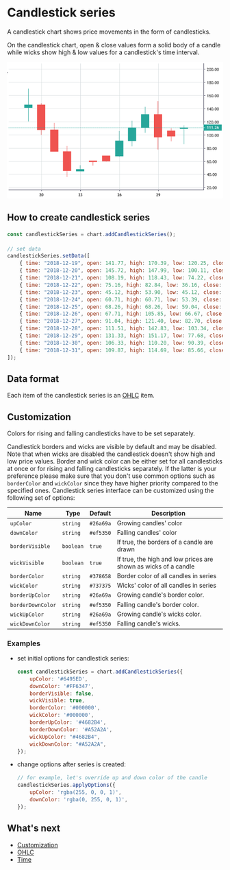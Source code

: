 # Candlestick series

A candlestick chart shows price movements in the form of candlesticks.

On the candlestick chart, open & close values form a solid body of a candle while wicks show high & low values for a candlestick's time interval.

![Candlestick chart example](./assets/candlestick-series.png "Candlestick chart example")

## How to create candlestick series

```javascript
const candlestickSeries = chart.addCandlestickSeries();

// set data
candlestickSeries.setData([
    { time: "2018-12-19", open: 141.77, high: 170.39, low: 120.25, close: 145.72 },
    { time: "2018-12-20", open: 145.72, high: 147.99, low: 100.11, close: 108.19 },
    { time: "2018-12-21", open: 108.19, high: 118.43, low: 74.22, close: 75.16 },
    { time: "2018-12-22", open: 75.16, high: 82.84, low: 36.16, close: 45.72 },
    { time: "2018-12-23", open: 45.12, high: 53.90, low: 45.12, close: 48.09 },
    { time: "2018-12-24", open: 60.71, high: 60.71, low: 53.39, close: 59.29 },
    { time: "2018-12-25", open: 68.26, high: 68.26, low: 59.04, close: 60.50 },
    { time: "2018-12-26", open: 67.71, high: 105.85, low: 66.67, close: 91.04 },
    { time: "2018-12-27", open: 91.04, high: 121.40, low: 82.70, close: 111.40 },
    { time: "2018-12-28", open: 111.51, high: 142.83, low: 103.34, close: 131.25 },
    { time: "2018-12-29", open: 131.33, high: 151.17, low: 77.68, close: 96.43 },
    { time: "2018-12-30", open: 106.33, high: 110.20, low: 90.39, close: 98.10 },
    { time: "2018-12-31", open: 109.87, high: 114.69, low: 85.66, close: 111.26 },
]);
```

## Data format

Each item of the candlestick series is an [OHLC](./ohlc.md) item.

## Customization

Colors for rising and falling candlesticks have to be set separately.

Candlestick borders and wicks are visible by default and may be disabled.
Note that when wicks are disabled the candlestick doesn't show high and low price values.
Border and wick color can be either set for all candlesticks at once or for rising and falling candlesticks separately. If the latter is your preference please make sure that you don't use common options such as `borderColor` and `wickColor` since they have higher priority compared to the specified ones.
Candlestick series interface can be customized using the following set of options:

|Name|Type|Default|Description|
|----|----|-------|-----------|
|`upColor`|`string`|`#26a69a`|Growing candles' color|
|`downColor`|`string`|`#ef5350`|Falling candles' color|
|`borderVisible`|`boolean`|`true`|If true, the borders of a candle are drawn|
|`wickVisible`|`boolean`|`true`|If true, the high and low prices are shown as wicks of a candle|
|`borderColor`|`string`|`#378658`|Border color of all candles in series|
|`wickColor`|`string`|`#737375`|Wicks' color of all candles in series|
|`borderUpColor`|`string`|`#26a69a`|Growing candle's border color.|
|`borderDownColor`|`string`|`#ef5350`|Falling candle's border color.|
|`wickUpColor`|`string`|`#26a69a`|Growing candle's wicks color.|
|`wickDownColor`|`string`|`#ef5350`|Falling candle's wicks.|

### Examples

- set initial options for candlestick series:

    ```javascript
    const candlestickSeries = chart.addCandlestickSeries({
        upColor: '#6495ED',
        downColor: '#FF6347',
        borderVisible: false,
        wickVisible: true,
        borderColor: '#000000',
        wickColor: '#000000',
        borderUpColor: '#4682B4',
        borderDownColor: '#A52A2A',
        wickUpColor: "#4682B4",
        wickDownColor: "#A52A2A",
    });
    ```

- change options after series is created:

    ```javascript
    // for example, let's override up and down color of the candle
    candlestickSeries.applyOptions({
        upColor: 'rgba(255, 0, 0, 1)',
        downColor: 'rgba(0, 255, 0, 1)',
    });
    ```

## What's next

- [Customization](./customization.md)
- [OHLC](./ohlc.md)
- [Time](./time.md)
